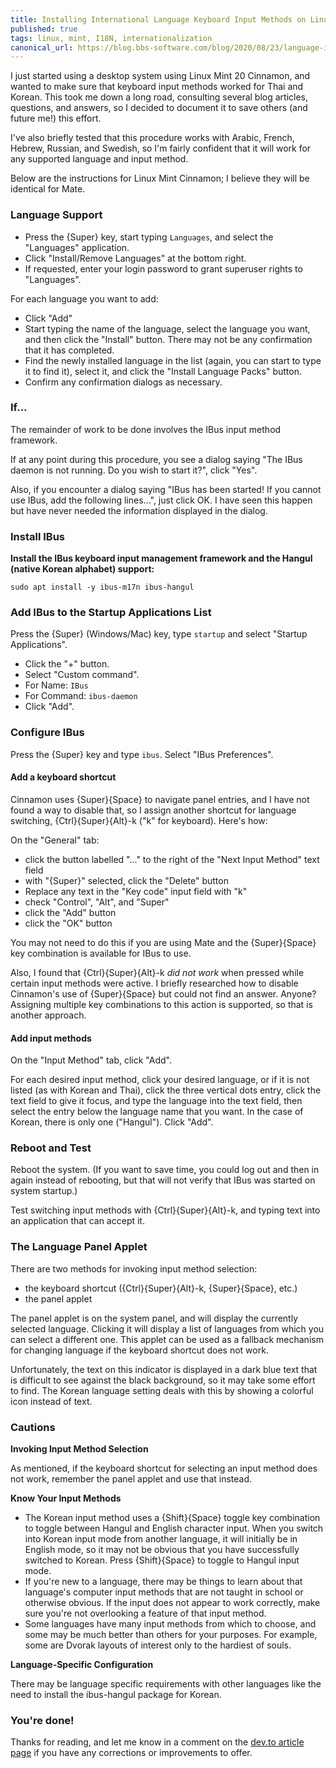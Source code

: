 ```yaml
---
title: Installing International Language Keyboard Input Methods on Linux Mint 20 Cinnamon & Mate
published: true
tags: linux, mint, I18N, internationalization
canonical_url: https://blog.bbs-software.com/blog/2020/08/23/language-input-on-linux-mint-20.html
---
```


I just started using a desktop system using Linux Mint 20 Cinnamon, and wanted to make sure that keyboard input methods worked for Thai and Korean. This took me down a long road, consulting several blog articles, questions, and answers, so I decided to document it to save others (and future me!) this effort.

I've also briefly tested that this procedure works with Arabic, French, Hebrew, Russian, and Swedish, so I'm fairly confident that it will work for any supported language and input method.

Below are the instructions for Linux Mint Cinnamon; I believe they will be identical for Mate.


### Language Support

* Press the {Super} key, start typing `Languages`, and select the "Languages" application.
* Click "Install/Remove Languages" at the bottom right.
* If requested, enter your login password to grant superuser rights to "Languages".

For each language you want to add:

* Click "Add"
* Start typing the name of the language, select the language you want, and then click the "Install" button. 
There may not be any confirmation that it has completed.
* Find the newly installed language in the list (again, you can start to type it to find it), select it,
and click the "Install Language Packs" button.
* Confirm any confirmation dialogs as necessary.


### If...

The remainder of work to be done involves the IBus input method framework.

If at any point during this procedure, you see a dialog saying "The IBus daemon is not running. Do you wish to start it?", click "Yes".

Also, if you encounter a dialog saying "IBus has been started! If you cannot use IBus, add the following lines...", just click OK. I have seen this happen but have never needed the information displayed in the dialog.


### Install IBus

**Install the IBus keyboard input management framework and the Hangul (native Korean alphabet) support:**

`sudo apt install -y ibus-m17n ibus-hangul`


### Add IBus to the Startup Applications List
 
Press the {Super} (Windows/Mac) key, type `startup` and select "Startup Applications".

* Click the "+" button.
* Select "Custom command".
* For Name: `IBus`
* For Command: `ibus-daemon`
* Click "Add".


### Configure IBus

Press the {Super} key and type `ibus`. Select "IBus Preferences".

#### Add a keyboard shortcut

Cinnamon uses {Super}{Space} to navigate panel entries, and I have not found a way to disable that, so I assign another shortcut for language switching, {Ctrl}{Super}{Alt}-k ("k" for keyboard). Here's how:

On the "General" tab:

* click the button labelled "..." to the right of the "Next Input Method" text field
* with "{Super}<space>" selected, click the "Delete" button
* Replace any text in the "Key code" input field with "k"
* check "Control", "Alt", and "Super"
* click the "Add" button
* click the "OK" button

You may not need to do this if you are using Mate and the {Super}{Space} key combination is available for IBus to use.

Also, I found that {Ctrl}{Super}{Alt}-k _did not work_ when pressed while certain input methods were active. I briefly researched how to disable Cinnamon's use of {Super}{Space} but could not find an answer. Anyone? Assigning multiple key combinations to this action is supported, so that is another approach.

#### Add input methods

On the "Input Method" tab, click "Add".

For each desired input method, click your desired language, or if it is not listed (as with Korean and Thai), click the three vertical dots entry, click the text field to give it focus, and type the language into the text field, then select the entry below the language name that you want. In the case of Korean, there is only one ("Hangul"). Click "Add".


### Reboot and Test

Reboot the system. (If you want to save time, you could log out and then in again instead of rebooting, but that will not verify that IBus was started on system startup.)
 
Test switching input methods with {Ctrl}{Super}{Alt}-k, and typing text into an application that can accept it. 

### The Language Panel Applet

There are two methods for invoking input method selection:

* the keyboard shortcut ({Ctrl}{Super}{Alt}-k, {Super}{Space}, etc.)
* the panel applet

The panel applet is on the system panel, and will display the currently selected language. Clicking it will display a list of languages from which you can select a different one. This applet can be used as a fallback mechanism for changing language if the keyboard shortcut does not work.

Unfortunately, the text on this indicator is displayed in a dark blue text that is difficult to see against the black background, so it may take some effort to find. The Korean language setting deals with this by showing a colorful icon instead of text.


### Cautions

**Invoking Input Method Selection**

As mentioned, if the keyboard shortcut for selecting an input method does not work, remember the panel applet and use that instead.

**Know Your Input Methods**

* The Korean input method uses a {Shift}{Space} toggle key combination to toggle between Hangul and English character input. When you switch into Korean input mode from another language, it will initially be in English mode, so it may not be obvious that you have successfully switched to Korean. Press {Shift}{Space} to toggle to Hangul input mode.
* If you're new to a language, there may be things to learn about that language's computer input methods that are not taught in school or otherwise obvious. If the input does not appear to work correctly, make sure you're not overlooking a feature of that input method.
* Some languages have many input methods from which to choose, and some may be much better than others for your purposes. For example, some are Dvorak layouts of interest only to the hardiest of souls.

**Language-Specific Configuration**

There may be language specific requirements with other languages like the need to install the ibus-hangul package for Korean.

### You're done! 

Thanks for reading, and let me know in a comment on the [dev.to article page](https://dev.to/keithrbennett/installing-international-language-keyboard-input-methods-on-linux-mint-20-cinnamon-mate-3d6d) if you have any corrections or improvements to offer.
